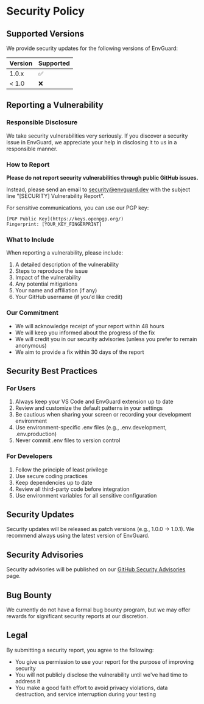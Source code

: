 # Security Policy

## Supported Versions

We provide security updates for the following versions of EnvGuard:

| Version | Supported          |
| ------- | ------------------ |
| 1.0.x   | :white_check_mark: |
| < 1.0   | :x:                |

## Reporting a Vulnerability

### Responsible Disclosure

We take security vulnerabilities very seriously. If you discover a security issue in EnvGuard, we appreciate your help in disclosing it to us in a responsible manner.

### How to Report

**Please do not report security vulnerabilities through public GitHub issues.**

Instead, please send an email to [security@envguard.dev](mailto:security@envguard.dev) with the subject line "[SECURITY] Vulnerability Report".

For sensitive communications, you can use our PGP key:

```
[PGP Public Key](https://keys.openpgp.org/)
Fingerprint: [YOUR_KEY_FINGERPRINT]
```

### What to Include

When reporting a vulnerability, please include:

1. A detailed description of the vulnerability
2. Steps to reproduce the issue
3. Impact of the vulnerability
4. Any potential mitigations
5. Your name and affiliation (if any)
6. Your GitHub username (if you'd like credit)

### Our Commitment

- We will acknowledge receipt of your report within 48 hours
- We will keep you informed about the progress of the fix
- We will credit you in our security advisories (unless you prefer to remain anonymous)
- We aim to provide a fix within 30 days of the report

## Security Best Practices

### For Users

1. Always keep your VS Code and EnvGuard extension up to date
2. Review and customize the default patterns in your settings
3. Be cautious when sharing your screen or recording your development environment
4. Use environment-specific .env files (e.g., .env.development, .env.production)
5. Never commit .env files to version control

### For Developers

1. Follow the principle of least privilege
2. Use secure coding practices
3. Keep dependencies up to date
4. Review all third-party code before integration
5. Use environment variables for all sensitive configuration

## Security Updates

Security updates will be released as patch versions (e.g., 1.0.0 → 1.0.1). We recommend always using the latest version of EnvGuard.

## Security Advisories

Security advisories will be published on our [GitHub Security Advisories](https://github.com/judeotine/EnvGuard/security/advisories) page.

## Bug Bounty

We currently do not have a formal bug bounty program, but we may offer rewards for significant security reports at our discretion.

<!-- ## Credits -->

<!-- We would like to thank the following individuals for responsibly disclosing security issues:

- [Your Name] - [Vulnerability] -->

## Legal

By submitting a security report, you agree to the following:
- You give us permission to use your report for the purpose of improving security
- You will not publicly disclose the vulnerability until we've had time to address it
- You make a good faith effort to avoid privacy violations, data destruction, and service interruption during your testing
